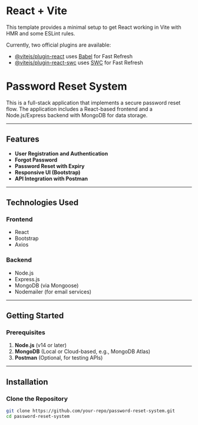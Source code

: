 # React + Vite

This template provides a minimal setup to get React working in Vite with HMR and some ESLint rules.

Currently, two official plugins are available:

- [@vitejs/plugin-react](https://github.com/vitejs/vite-plugin-react/blob/main/packages/plugin-react/README.md) uses [Babel](https://babeljs.io/) for Fast Refresh
- [@vitejs/plugin-react-swc](https://github.com/vitejs/vite-plugin-react-swc) uses [SWC](https://swc.rs/) for Fast Refresh
# Password Reset System

This is a full-stack application that implements a secure password reset flow. The application includes a React-based frontend and a Node.js/Express backend with MongoDB for data storage.

---

## Features

- **User Registration and Authentication**
- **Forgot Password**
- **Password Reset with Expiry**
- **Responsive UI (Bootstrap)**
- **API Integration with Postman**

---

## Technologies Used

### Frontend
- React
- Bootstrap
- Axios

### Backend
- Node.js
- Express.js
- MongoDB (via Mongoose)
- Nodemailer (for email services)

---

## Getting Started

### Prerequisites
1. **Node.js** (v14 or later)
2. **MongoDB** (Local or Cloud-based, e.g., MongoDB Atlas)
3. **Postman** (Optional, for testing APIs)

---

## Installation

### Clone the Repository
```bash
git clone https://github.com/your-repo/password-reset-system.git
cd password-reset-system
